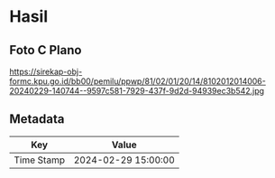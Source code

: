 # Hasil

## Foto C Plano

https://sirekap-obj-formc.kpu.go.id/bb00/pemilu/ppwp/81/02/01/20/14/8102012014006-20240229-140744--9597c581-7929-437f-9d2d-94939ec3b542.jpg


## Metadata

| Key        | Value               |
| ---------- | ------------------- |
| Time Stamp | 2024-02-29 15:00:00 |




